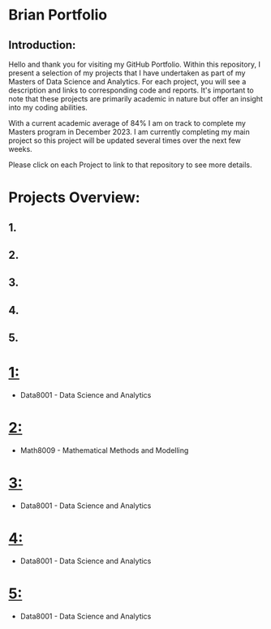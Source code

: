 # Brian Portfolio

## Introduction:
Hello and thank you for visiting my GitHub Portfolio. Within this repository, I present a selection of my projects that I have undertaken as part of my Masters of Data Science and Analytics. For each project, you will see a description and links to corresponding code and reports. It's important to note that these projects are primarily academic in nature but offer an insight into my coding abilities.

With a current academic average of 84% I am on track to complete my Masters program in December 2023. I am currently completing my main project so this project will be updated several times over the next few weeks.

Please click on each Project to link to that repository to see more details.

# Projects Overview:
## 1. 
## 2. 
## 3.
## 4.
## 5.



# [1: ](https://github.com/bhiggi01/mtu_1_data8001)
* Data8001 - Data Science and Analytics

# [2: ]()
* Math8009 - Mathematical Methods and Modelling

# [3: ](https://github.com/bhiggi01/mtu_1_data8001)
* Data8001 - Data Science and Analytics

# [4: ](https://github.com/bhiggi01/mtu_1_data8001)
* Data8001 - Data Science and Analytics

# [5: ](https://github.com/bhiggi01/mtu_1_data8001)
* Data8001 - Data Science and Analytics
